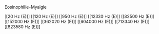 Eosinophilie-Myalgie

[[20 Hz (E)]]
[[120 Hz (E)]]
[[950 Hz (E)]]
[[12330 Hz (E)]]
[[82500 Hz (E)]]
[[152000 Hz (E)]]
[[362020 Hz (E)]]
[[604000 Hz (E)]]
[[713340 Hz (E)]]
[[823580 Hz (E)]]